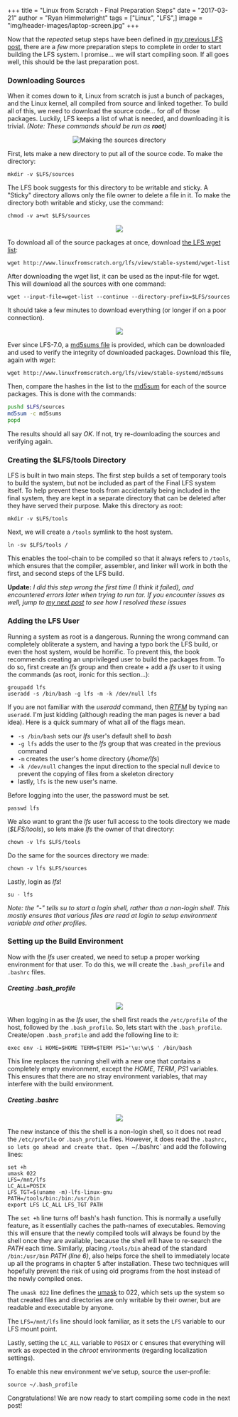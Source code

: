 +++
title  = "Linux from Scratch - Final Preparation Steps"
date   = "2017-03-21"
author = "Ryan Himmelwright"
tags   = ["Linux", "LFS",]
image  = "img/header-images/laptop-screen.jpg"
+++

Now that the *repeated* setup steps have been defined in [my previous LFS post](http://ryan.himmelwright.net/posts/LFS-Repeated-Setup-Steps/), there are a *few* more preparation steps to complete in order to start building the LFS system. I promise... we will start compiling soon. If all goes well, this should be the last preparation post.

<!-- more -->

### Downloading Sources
When it comes down to it, Linux from scratch is just a bunch of packages, and the Linux kernel, all compiled from source and linked together. To build all of this, we need to download the source code... for *all* of those packages. Luckily, LFS keeps a list of what is needed, and downloading it is trivial. *(Note: These commands should be run as <b>root</b>)*

<center>
<img alt="Making the sources directory" src="../../img/posts/LFS-Final-Preparation-Steps/make-sources-dir.png" style="max-width: 100%;"/>
</center>

First, lets make a new directory to put all of the source code. To make the directory:

```
mkdir -v $LFS/sources
```

The LFS book suggests for this directory to be writable and sticky. A "Sticky" directory allows only the file owner to delete a file in it. To make the directory both writable and sticky, use the command:

```
chmod -v a+wt $LFS/sources
```


<center>
<img src="../../img/posts/LFS-Final-Preparation-Steps/wget-sources-play.png" name="pic" onmouseover="this.src='../../img/posts/LFS-Final-Preparation-Steps/wget-sources.gif'" onmouseout="this.src='../../img/posts/LFS-Final-Preparation-Steps/wget-sources-play.png'" style="max-width: 100%;"/> 
</center>

To download all of the source packages at once, download [the LFS wget list](http://www.linuxfromscratch.org/lfs/view/stable-systemd/wget-list):


```
wget http://www.linuxfromscratch.org/lfs/view/stable-systemd/wget-list
```

After downloading the wget list, it can be used as the input-file for wget. This will download all the sources with one command:

```
wget --input-file=wget-list --continue --directory-prefix=$LFS/sources
```

It should take a few minutes to download everything (or longer if on a poor connection).


<center>
<img src="../../img/posts/LFS-Final-Preparation-Steps/sources-md5-play.png" name="pic" onmouseover="this.src='../../img/posts/LFS-Final-Preparation-Steps/sources-md5.gif'" onmouseout="this.src='../../img/posts/LFS-Final-Preparation-Steps/sources-md5-play.png'" style="max-width: 100%;"/> 
</center>


Ever since LFS-7.0, a [md5sums file](http://www.linuxfromscratch.org/lfs/view/stable-systemd/md5sums) is provided, which can be downloaded and used to verify the integrity of downloaded packages. Download this file, again with *wget*:

```
wget http://www.linuxfromscratch.org/lfs/view/stable-systemd/md5sums
```

Then, compare the hashes in the list to the [md5sum](https://en.wikipedia.org/wiki/Md5sum) for each of the source packages. This is done with the commands:

```bash
pushd $LFS/sources
md5sum -c md5sums
popd
```

The results should all say *OK*. If not, try re-downloading the sources and verifying again.


### Creating the $LFS/tools Directory
LFS is built in two main steps. The first step builds a set of temporary tools to build the system, but not be included as part of the Final LFS system itself. To help prevent these tools from accidentally being included in the final system, they are kept in a separate directory that can be deleted after they have served their purpose. Make this directory as root:

```
mkdir -v $LFS/tools
```

Next, we will create a `/tools` symlink to the host system. 

```
ln -sv $LFS/tools /
```

This enables the tool-chain to be compiled so that it always refers to `/tools`, which ensures that the compiler, assembler, and linker will work in both the first, and second steps of the LFS build.

**Update:** *I did this step wrong the first time (I think it failed), and encountered errors later when trying to run tar. If you encounter issues as well, jump to [my next post](../LFS-SBUs-and-Binutils/) to see how I resolved these issues*

### Adding the LFS User
Running a system as root is a dangerous. Running the wrong command can completely obliterate a system, and having a typo bork the LFS build, or even the host system, would be horrific. To prevent this, the book recommends creating an unprivileged user to build the packages from. To do so, first create an *lfs* group and then create + add a *lfs* user to it using the commands (as root, ironic for this section...):

```
groupadd lfs
useradd -s /bin/bash -g lfs -m -k /dev/null lfs
```
If you are not familiar with the *useradd* command, then [*RTFM*](https://en.wikipedia.org/wiki/RTFM) by typing `man useradd`. I'm just kidding (although reading the man pages is never a bad idea). Here is a quick summary of what all of the flags mean. 

- `-s /bin/bash` sets our *lfs* user's default shell to *bash*
- `-g lfs` adds the user to the *lfs* group that was created in the previous command
- `-m` creates the user's home directory (*/home/lfs*)
- `-k /dev/null` changes the input direction to the special null device to prevent the copying of files from a skeleton directory
- lastly, `lfs` is the new user's name.

Before logging into the user, the password must be set. 

```
passwd lfs
```

We also want to grant the *lfs* user full access to the tools directory we made (*$LFS/tools*), so lets make *lfs* the owner of that directory:

```
chown -v lfs $LFS/tools
```

Do the same for the sources directory we made:

```
chown -v lfs $LFS/sources
```

Lastly, login as *lfs*!

```
su - lfs
```

*Note: the "-" tells su to start a login shell, rather than a non-login shell. This mostly ensures that various files are read at login to setup environment variable and other profiles.*

### Setting up the Build Environment
Now with the *lfs* user created, we need to setup a proper working environment for that user. To do this, we will create the `.bash_profile` and `.bashrc` files. 

##### Creating .bash_profile

<center>
<img src="../../img/posts/LFS-Final-Preparation-Steps/set-bash-profile.png" name="pic" onmouseover="this.src='../../img/posts/LFS-Final-Preparation-Steps/set-bash-profile.gif'" onmouseout="this.src='../../img/posts/LFS-Final-Preparation-Steps/set-bash-profile.png'" style="max-width: 100%;"/> 
</center>

When logging in as the *lfs* user, the shell first reads the `/etc/profile` of the host, followed by the `.bash_profile`. So, lets start with the `.bash_profile`. Create/open `.bash_profile` and add the following line to it:

```
exec env -i HOME=$HOME TERM=$TERM PS1='\u:\w\$ ' /bin/bash
``` 

This line replaces the running shell with a new one that contains a completely empty environment, except the *HOME*, *TERM*, *PS1* variables. This ensures that there are no stray environment variables, that may interfere with the build environment.

##### Creating .bashrc

<center>
<img src="../../img/posts/LFS-Final-Preparation-Steps/set-bashrc.png" name="pic" onmouseover="this.src='../../img/posts/LFS-Final-Preparation-Steps/set-bashrc.gif'" onmouseout="this.src='../../img/posts/LFS-Final-Preparation-Steps/set-bashrc.png'" style="max-width: 100%;"/> 
</center>

The new instance of this the shell is a non-login shell, so it does not read the `/etc/profile` or `.bash_profile` files. However, it does read the `.bashrc, so lets go ahead and create that. Open `~/.bashrc` and add the following lines:

```
set +h
umask 022
LFS=/mnt/lfs
LC_ALL=POSIX
LFS_TGT=$(uname -m)-lfs-linux-gnu
PATH=/tools/bin:/bin:/usr/bin
export LFS LC_ALL LFS_TGT PATH

```

The `set +h` line turns off bash's hash function. This is normally a usefully feature, as it essentially caches the path-names of executables. Removing this will ensure that the newly compiled tools will always be found by the shell once they are available, because the shell will have to re-search the *PATH* each time. Similarly, placing `/tools/bin` ahead of the standard `/bin:/usr/bin` *PATH* *(line 6)*, also helps force the shell to immediately locate up all the programs in chapter 5 after installation. These two techniques will hopefully prevent the risk of using old programs from the host instead of the newly compiled ones.

The `umask 022` line defines the [umask](https://en.wikipedia.org/wiki/Umask) to 022, which sets up the system so that created files and directories are only writable by their owner, but are readable and executable by anyone.

The `LFS=/mnt/lfs` line should look familiar, as it sets the `LFS` variable to our LFS mount point.

Lastly, setting the `LC_ALL` variable to `POSIX` or `C` ensures that everything will work as expected in the *chroot* environments (regarding localization settings).

To enable this new environment we've setup, source the user-profile:

```
source ~/.bash_profile
```

Congratulations! We are now ready to start compiling some code in the next post!
